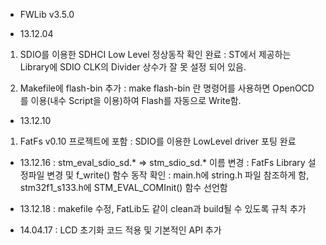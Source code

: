 * FWLib v3.5.0

- 13.12.04
1. SDIO를 이용한 SDHCI Low Level 정상동작 확인 완료
: ST에서 제공하는 Library에 SDIO CLK의 Divider 상수가 잘 못 설정 되어 있음.

2. Makefile에 flash-bin 추가
: make flash-bin 란 명령어를 사용하면 OpenOCD를 이용(내수 Script을 이용)하여 
Flash를 자동으로 Write함.

- 13.12.10
1. FatFs v0.10 프로젝트에 포함
: SDIO를 이용한 LowLevel driver 포팅 완료

- 13.12.16
: stm_eval_sdio_sd.* => stm_sdio_sd.* 이름 변경
: FatFs Library 설정파일 변경 및 f_write() 함수 동작 확인
: main.h에 string.h 파일 참조하게 함, stm32f1_s133.h에 STM_EVAL_COMInit() 함수 선언함

- 13.12.18
: makefile 수정, FatLib도 같이 clean과 build될 수 있도록 규칙 추가

- 14.04.17
: LCD 초기화 코드 적용 및 기본적인 API 추가

